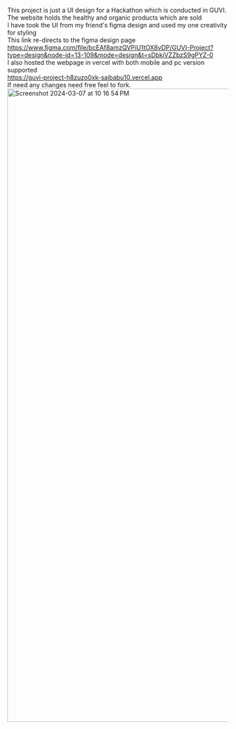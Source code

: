 This project is just a UI design for a Hackathon which is conducted in GUVI. The website holds the healthy and organic products which are sold <br>
I have took the UI from my friend's figma design and used my one creativity for styling <br>
This link re-directs to the figma design page <br>
https://www.figma.com/file/bcEAf8amzQVPiU1tOX8vDP/GUVI-Project?type=design&node-id=13-109&mode=design&t=sDbkiVZZbzS9gPYZ-0 <br>
I also hosted the webpage in vercel with both mobile and pc version supported <br>
https://guvi-project-h8zuzo0xk-saibabu10.vercel.app <br>
If need any changes need free feel to fork. <br>
<img width="1440" alt="Screenshot 2024-03-07 at 10 16 54 PM" src="https://github.com/saibabu10/Guvi_project/assets/127172285/2ac6f7ce-2ff5-4dfb-b121-f510bc893fb8">
